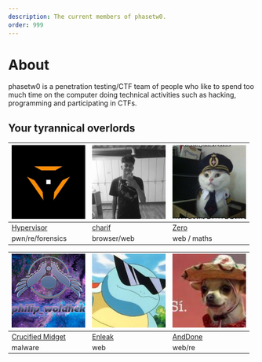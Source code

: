 ```yaml
---
description: The current members of phasetw0.
order: 999
---
```



# About

phasetw0 is a penetration testing/CTF team of people who like to spend too much time on the computer doing technical activities such as hacking, programming and participating in CTFs.

## Your tyrannical overlords

|  <img src="assets/hypervisor.jpg" alt="Hypervisor" width="150"/>  | <img src="/assets/charif.jpg" alt="Charif" width="150"/> | <img src="assets/zero.png" alt="zero" width="150"/> |
| ------------- | ------------- | ------------- | 
| [Hypervisor](https://twitter.com/hypervis0r)    |   [charif](https://twitter.com/chrf01)            | [Zero](https://github.com/Nameless-chan) |
| pwn/re/forensics |    browser/web         | web / maths |

| <img src="/assets/crucified.png" alt="crucified midget" width="150"/>  |  <img src="/assets/enleak.jpg" alt="Enleak" width="150"/>  |  <img src="/assets/anddone.jpeg" alt="AndDone" width="150"/>  | 
| ------------- | ------------- | ------------- | 
|   [Crucified Midget](https://github.com/11philip22)  |   [Enleak](https://twitter.com/0xenleak)            | [AndDone](https://hackerone.com/anddone?type=user) | 
| malware  |    web         |  web/re | 
